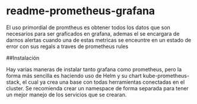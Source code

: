 # readme-prometheus-grafana

El uso primordial de promtheus es obtener todos los datos que son necesarios para ser graficados en grafana, ademas el se encargara de darnos alertas cuando una de estas metricas se enceuntre en un estado de error con sus regals a traves de prometheus rules 

##Instalación

Hay varias maneras de instalar tanto grafana como prometheus, pero la forma más sencilla es haciendo uso de Helm y su chart kube-prometheus-stack, el cual ya crea una base con todas herramientas conectadas en el cluster. Se recomienda crear un namespace de forma separada para tener un mejor manejo de los servicios que se crearan.

